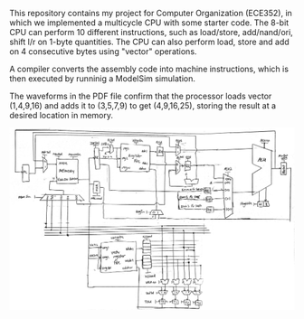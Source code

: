 This repository contains my project for Computer Organization (ECE352), in which we implemented a multicycle CPU with some starter code. 
The 8-bit CPU can perform 10 different instructions, such as load/store, add/nand/ori, shift l/r on 1-byte quantities.
The CPU can also perform load, store and add on 4 consecutive bytes using "vector" operations.

A compiler converts the assembly code into machine instructions, which is then executed by runninig a ModelSim simulation. 

The waveforms in the PDF file confirm that the processor loads vector (1,4,9,16) and adds it to (3,5,7,9) to get (4,9,16,25), storing the result at a desired location in memory.

![alt text](https://github.com/IliyaShofman/Multicycle-Processor/blob/main/ECE352%20CPU%20with%20Vector%20Operations.png)
